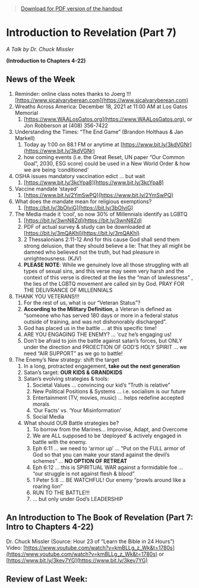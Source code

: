 >[Download for PDF version of the handout](/week110721.pdf)


# Introduction to Revelation (Part 7) 

*A Talk by Dr. Chuck Missler*

**(Introduction to Chapters 4-22)**

## News of the Week
1. Reminder: online class notes thanks to Joerg !!! [https://www.sjcalvaryberean.com](https://www.sjcalvaryberean.com)
1. Wreaths Across America: December 18, 2021 at 11:00 AM at Los Gatos Memorial
	1. [https://www.WAALosGatos.org](https://www.WAALosGatos.org),  or  Jon Robberson at (408) 356-7422
1. Understanding the Times: “The End Game” (Brandon Holthaus & Jan Markell)
	1. Today ay 1:00 on 88.1 FM or anytime at [https://www.bit.ly/3kdVGNr](https://www.bit.ly/3kdVGNr)
	1. how coming events (i.e. the Great Reset, UN paper “Our Common Goal”, 2030, ESG score) could be used in a New World Order & how we are being ‘conditioned’
1. OSHA issues mandatory vaccination edict … but wait
	1. [https://www.bit.ly/3kcYpa8](https://www.bit.ly/3kcYpa8)
1. Vaccine mandate ‘stayed’
	1. [https://www.bit.ly/2YmSwPQ](https://www.bit.ly/2YmSwPQ)
1. What does the mandate mean for religious exemptions?
	1. [https://bit.ly/3bOlviG](https://bit.ly/3bOlviG)
1. The Media made it ‘cool’, so now 30% of Millennials identify as LGBTQ
	1. [https://bit.ly/3wnN8Zd](https://bit.ly/3wnN8Zd)
	1. PDF of actual survey & study can be downloaded at [https://bit.ly/3mQAKhl](https://bit.ly/3mQAKhl)
	1. 2 Thessalonians 2:11-12
And for this cause God shall send them strong delusion, that they should believe a lie:
That they all might be damned who believed not the truth, but had pleasure in unrighteousness. (KJV)
	1. **PLEASE NOTE**: While we genuinely love all those struggling with all types of sexual sins, and this verse may seem very harsh and the context of this verse is directed at the lies the “man of lawlessness” , the lies of the LGBTQ movement are called sin by God.  PRAY FOR THE DELIVRANCE OF MILLENNIALS   
1. THANK YOU VETERANS!!!
	1. For the rest of us, what is our “Veteran Status”?
	1. **According to the Military Definition**, a Veteran is defined as “someone who has served 180 days or more in a federal status outside of training, and was not dishonorably discharged”.
	1. God has placed us in the battle … at this specific time!
	1. ARE YOU ENGAGING THE ENEMY? … ‘cuz he’s engaging us!
	1. Don’t be afraid to join the battle against satan’s forces,  but ONLY under the direction and PROECTION OF GOD’S HOLY SPIRIT … we need “AIR SUPPORT” as we go to battle!
1. The Enemy’s New strategy: shift the target
	1. In a long, protracted engagement, **take out the next generation**
	1. Satan’s target: **OUR KIDS & GRANDKIDS**
	1. Satan’s evolving strategies & tools:
		1. Societal Values … convincing our kid’s “Truth is relative”
		1. New Political Positions & Systems … i.e. socialism is our future
		1. Entertainment (TV, movies, music) … helps redefine accepted morals
		1. ‘Our Facts’ vs. ‘Your Misinformation’
		1. Social Media
	1. What should OUR Battle strategies be?
		1. To borrow from the Marines… Improvise, Adapt, and Overcome
		1. We are ALL supposed to be ‘deployed’ & actively engaged in battle with the enemy. 
		1. Eph 6:11 … we need to ‘armor up’ … “Put on the FULL armor of God so that you can make your stand against the devil’s schemes”  … **NO OPTION OF RETREAT**
		1. Eph 6:12 … this is SPIRITUAL WAR against a formidable foe … 
“our struggle is not against flesh & blood” 
		1. 1 Peter 5:8 … BE WATCHFUL! Our enemy “prowls around like a roaring lion”
		1. RUN TO THE BATTLE!!!
		1. … but only under God’s LEADERSHIP


## An Introduction to The Book of Revelation (Part 7: Intro to Chapters 4-22)
Dr. Chuck Missler   (Source: Hour 23 of “Learn the Bible in 24 Hours”)   
Video: [https://www.youtube.com/watch?v=kmBLLg_z_Wk&t=1780s](https://www.youtube.com/watch?v=kmBLLg_z_Wk&t=1780s)     or    [https://www.bit.ly/3kev7YG](https://www.bit.ly/3kev7YG)

## Review of Last Week:
